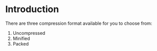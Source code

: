 # Introduction #
There are three compression format available for you to choose from:
  1. Uncompressed
  1. Minified
  1. Packed